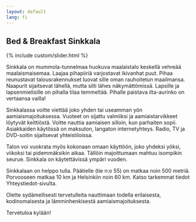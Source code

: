 ```yaml
---
layout: default
lang: fi
---
```


<div class="hero-unit center no-border no-padding-bottom">
  <div class="container">
    <h2>Bed &amp; Breakfast Sinkkala</h2>
  </div>
</div>
{% include custom/slider.html %}
<div class="container clearfix" id="main-content">

<p>Sinkkala on mummola-tunnelmaa huokuva maalaistalo keskellä vehreää maalaismaisemaa. Laajaa pihapiiriä varjostavat ikivanhat puut. Pihaa reunustavat talousrakennukset luovat sille oman rauhoitetun maailmansa. Naapurit sijaitsevat lähellä, mutta silti lähes näkymättömissä. Lapsille ja lapsenmielisille on pihalla tilaa temmeltää. Pihalle paistava ilta-aurinko on vertaansa vailla!</p>

<p>Sinkkalassa voitte viettää joko yhden tai useamman yön aamiaismajoituksessa. Vuoteet on sijattu valmiiksi ja aamiaistarvikkeet löytyvät keittiöstä. Voitte nauttia aamiaisen silloin, kun parhaiten sopii. Asiakkaiden käytössä on maksuton, langaton internetyhteys. Radio, TV ja DVD-soitin sijaitsevat yhteistiloissa.</p>

<p>Talon voi vuokrata myös kokonaan omaan käyttöön, joko yhdeksi yöksi, viikoksi tai pidemmäksikin aikaa. Tällöin majoittumaan mahtuu isompikin seurue. Sinkkala on käytettävissä ympäri vuoden.</p>

<p>Sinkkalaan on helppo tulla. Päätielle (tie n:o 55) on matkaa noin 500 metriä. Porvooseen matkaa 10 km ja Helsinkiin noin 60 km. Katso tarkemmat tiedot Yhteystiedot-sivulta.</p>

<p>Olette sydämellisesti tervetulleita nauttimaan todella erilaisesta, kodinomaisesta ja lämminhenkisestä aamiaismajoituksesta.</p>

<p>Tervetuloa kylään!</p>

</div>
